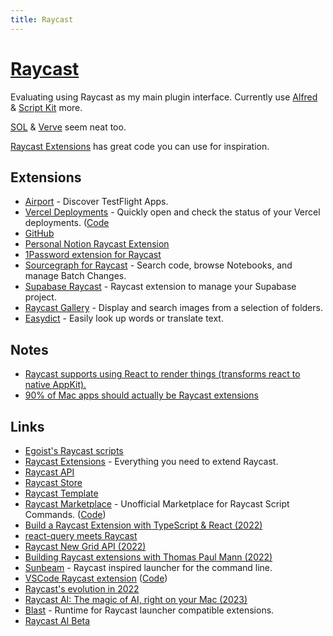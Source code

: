 ```yaml
---
title: Raycast
---
```


# [Raycast](https://www.raycast.com/)

Evaluating using Raycast as my main plugin interface. Currently use [Alfred](../macOS/apps/alfred/alfred.md) & [Script Kit](../macOS/apps/scriptkit.md) more.

[SOL](https://github.com/ospfranco/sol) & [Verve](https://github.com/ParthJadhav/verve) seem neat too.

[Raycast Extensions](https://github.com/raycast/extensions) has great code you can use for inspiration.

## Extensions

- [Airport](https://www.raycast.com/siddharthsharma94/airport) - Discover TestFlight Apps.
- [Vercel Deployments](https://www.raycast.com/matt/vercast) - Quickly open and check the status of your Vercel deployments. ([Code](https://github.com/gleich/vercast)
- [GitHub](https://github.com/jclem/raycast-github)
- [Personal Notion Raycast Extension](https://github.com/jclem/raycast-notion)
- [1Password extension for Raycast](https://github.com/dteare/raycast-1password-extension)
- [Sourcegraph for Raycast](https://github.com/bobheadxi/raycast-sourcegraph) - Search code, browse Notebooks, and manage Batch Changes.
- [Supabase Raycast](https://github.com/Rychillie/raycast-supabase/) - Raycast extension to manage your Supabase project.
- [Raycast Gallery](https://github.com/thmsbfft/raycast-gallery) - Display and search images from a selection of folders.
- [Easydict](https://github.com/tisfeng/Raycast-Easydict) - Easily look up words or translate text.

## Notes

- [Raycast supports using React to render things (transforms react to native AppKit).](https://developers.raycast.com/faq)
- [90% of Mac apps should actually be Raycast extensions](https://twitter.com/benjitaylor/status/1499400441884393473)

## Links

- [Egoist's Raycast scripts](https://github.com/egoist/raycast-scripts)
- [Raycast Extensions](https://github.com/raycast/extensions) - Everything you need to extend Raycast.
- [Raycast API](https://developers.raycast.com/)
- [Raycast Store](https://www.raycast.com/store)
- [Raycast Template](https://github.com/jclem/raycast-template)
- [Raycast Marketplace](https://scriptcommands.com/) - Unofficial Marketplace for Raycast Script Commands. ([Code](https://github.com/Pondorasti/raycast-marketplace))
- [Build a Raycast Extension with TypeScript & React (2022)](https://www.youtube.com/watch?v=Hmk1c6jIUGY)
- [react-query meets Raycast](https://github.com/thomaspaulmann/raycast-react-query)
- [Raycast New Grid API (2022)](https://www.youtube.com/watch?v=oSZ4ovsWxmU)
- [Building Raycast extensions with Thomas Paul Mann (2022)](https://www.youtube.com/watch?v=dgyuttjX1oo)
- [Sunbeam](https://github.com/pomdtr/sunbeam) - Raycast inspired launcher for the command line.
- [VSCode Raycast extension](https://marketplace.visualstudio.com/items?itemName=tonka3000.raycast) ([Code](https://github.com/tonka3000/vscode-raycast))
- [Raycast's evolution in 2022](https://twitter.com/raycastapp/status/1605981287868534784)
- [Raycast AI: The magic of AI, right on your Mac (2023)](https://www.youtube.com/watch?v=nKYeAhsWF70)
- [Blast](https://github.com/BlastLauncher/blast) - Runtime for Raycast launcher compatible extensions.
- [Raycast AI Beta](https://raycastapp.notion.site/Raycast-AI-Beta-d63fb0b1c203434aab9549ae0cf0a28d)

